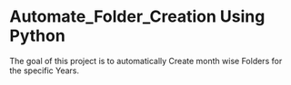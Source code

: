 # Automate_Folder_Creation Using Python

The goal of this project is to automatically Create month wise Folders for the specific Years.
